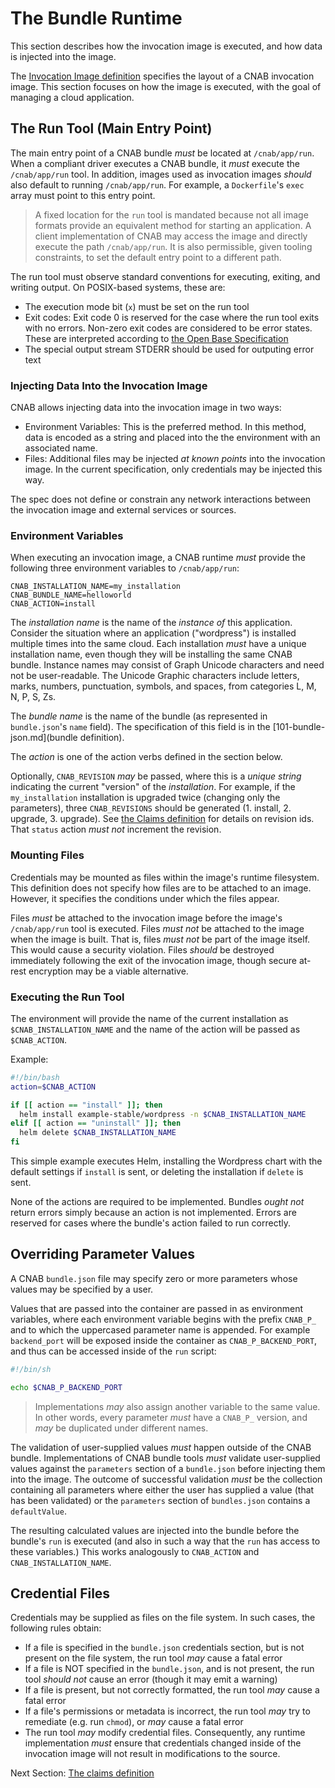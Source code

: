 # The Bundle Runtime

This section describes how the invocation image is executed, and how data is injected into the image.

The [Invocation Image definition](102-invocation-image.md) specifies the layout of a CNAB invocation image. This section focuses on how the image is executed, with the goal of managing a cloud application.

## The Run Tool (Main Entry Point)

The main entry point of a CNAB bundle _must_ be located at `/cnab/app/run`. When a compliant driver executes a CNAB bundle, it _must_ execute the `/cnab/app/run` tool. In addition, images used as invocation images _should_ also default to running `/cnab/app/run`. For example, a `Dockerfile`'s `exec` array must point to this entry point.

> A fixed location for the `run` tool is mandated because not all image formats provide an equivalent method for starting an application. A client implementation of CNAB may access the image and directly execute the path `/cnab/app/run`. It is also permissible, given tooling constraints, to set the default entry point to a different path.

The run tool must observe standard conventions for executing, exiting, and writing output. On POSIX-based systems, these are:

- The execution mode bit (`x`) must be set on the run tool
- Exit codes: Exit code 0 is reserved for the case where the run tool exits with no errors. Non-zero exit codes are considered to be error states. These are interpreted according to [the Open Base Specification](http://pubs.opengroup.org/onlinepubs/9699919799//utilities/V3_chap02.html#tag_18_08_02)
- The special output stream STDERR should be used for outputing error text

### Injecting Data Into the Invocation Image

CNAB allows injecting data into the invocation image in two ways:

- Environment Variables: This is the preferred method. In this method, data is encoded as a string and placed into the the environment with an associated name.
- Files: Additional files may be injected _at known points_ into the invocation image. In the current specification, only credentials may be injected this way.

The spec does not define or constrain any network interactions between the invocation image and external services or sources.

### Environment Variables

When executing an invocation image, a CNAB runtime _must_ provide the following three environment variables to `/cnab/app/run`:

```
CNAB_INSTALLATION_NAME=my_installation
CNAB_BUNDLE_NAME=helloworld
CNAB_ACTION=install
```

The _installation name_ is the name of the _instance of_ this application. Consider the situation where an application ("wordpress") is installed multiple times into the same cloud. Each installation _must_ have a unique installation name, even though they will be installing the same CNAB bundle. Instance names may consist of Graph Unicode characters and need not be user-readable. The Unicode Graphic characters include letters, marks, numbers, punctuation, symbols, and spaces, from categories L, M, N, P, S, Zs.

The _bundle name_ is the name of the bundle (as represented in `bundle.json`'s `name` field). The specification of this field is in the [101-bundle-json.md](bundle definition).

The _action_ is one of the action verbs defined in the section below.

Optionally, `CNAB_REVISION` _may_ be passed, where this is a _unique string_ indicating the current "version" of the _installation_. For example, if the `my_installation` installation is upgraded twice (changing only the parameters), three `CNAB_REVISIONS` should be generated (1. install, 2. upgrade, 3. upgrade). See [the Claims definition](104-claims.md) for details on revision ids. That `status` action _must not_ increment the revision.

### Mounting Files

Credentials may be mounted as files within the image's runtime filesystem. This definition does not specify how files are to be attached to an image. However, it specifies the conditions under which the files appear.

Files _must_ be attached to the invocation image before the image's `/cnab/app/run` tool is executed. Files _must not_ be attached to the image when the image is built. That is, files _must not_ be part of the image itself. This would cause a security violation. Files _should_ be destroyed immediately following the exit of the invocation image, though secure at-rest encryption may be a viable alternative.

### Executing the Run Tool

The environment will provide the name of the current installation as `$CNAB_INSTALLATION_NAME` and the name of the action will be passed as `$CNAB_ACTION`.

Example:

```bash
#!/bin/bash
action=$CNAB_ACTION

if [[ action == "install" ]]; then
  helm install example-stable/wordpress -n $CNAB_INSTALLATION_NAME
elif [[ action == "uninstall" ]]; then
  helm delete $CNAB_INSTALLATION_NAME
fi
```

This simple example executes Helm, installing the Wordpress chart with the default settings if `install` is sent, or deleting the installation if `delete` is sent.

None of the actions are required to be implemented. Bundles _ought not_ return errors simply because an action is not implemented. Errors are reserved for cases where the bundle's action failed to run correctly.

## Overriding Parameter Values

A CNAB `bundle.json` file may specify zero or more parameters whose values may be specified by a user.

Values that are passed into the container are passed in as environment variables, where each environment variable begins with the prefix `CNAB_P_` and to which the uppercased parameter name is appended. For example `backend_port` will be exposed inside the container as `CNAB_P_BACKEND_PORT`, and thus can be accessed inside of the `run` script:

```bash
#!/bin/sh

echo $CNAB_P_BACKEND_PORT
```

> Implementations _may_ also assign another variable to the same value. In other words, every parameter _must_ have a `CNAB_P_` version, and _may_ be duplicated under different names.

The validation of user-supplied values _must_ happen outside of the CNAB bundle. Implementations of CNAB bundle tools _must_ validate user-supplied values against the `parameters` section of a `bundle.json` before injecting them into the image. The outcome of successful validation _must_ be the collection containing all parameters where either the user has supplied a value (that has been validated) or the `parameters` section of `bundles.json` contains a `defaultValue`.

The resulting calculated values are injected into the bundle before the bundle's `run` is executed (and also in such a way that the `run` has access to these variables.) This works analogously to `CNAB_ACTION` and `CNAB_INSTALLATION_NAME`.

## Credential Files

Credentials may be supplied as files on the file system. In such cases, the following rules obtain:

- If a file is specified in the `bundle.json` credentials section, but is not present on the file system, the run tool _may_ cause a fatal error
- If a file is NOT specified in the `bundle.json`, and is not present, the run tool _should not_ cause an error (though it may emit a warning)
- If a file is present, but not correctly formatted, the run tool _may_ cause a fatal error
- If a file's permissions or metadata is incorrect, the run tool _may_ try to remediate (e.g. run `chmod`), or _may_ cause a fatal error
- The run tool _may_ modify credential files. Consequently, any runtime implementation _must_ ensure that credentials changed inside of the invocation image will not result in modifications to the source.

Next Section: [The claims definition](104-claims.md)
